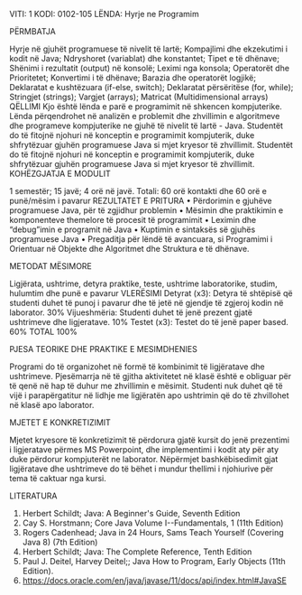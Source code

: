   VITI: 1	          KODI: 0102-105      LËNDA:  Hyrje ne Programim
  

PËRMBATJA

Hyrje në gjuhët programuese të nivelit të lartë; Kompajlimi dhe ekzekutimi i kodit në Java; Ndryshoret (variablat) dhe konstantet; Tipet e të dhënave; Shënimi i rezultatit (output) në konsolë; Leximi nga konsola; Operatorët dhe Prioritetet; Konvertimi i të dhënave; Barazia dhe operatorët logjikë; Deklaratat e kushtëzuara (if-else, switch); Deklaratat përsëritëse (for, while); Stringjet (strings); Vargjet (arrays); Matricat (Multidimensional arrays)
QËLLIMI
Kjo është lënda e parë e programimit në shkencen kompjuterike. Lënda përqendrohet në analizën e problemit dhe zhvillimin e algoritmeve dhe programeve kompjuterike ne gjuhë të nivelit të lartë - Java. Studentët do të fitojnë njohuri në konceptin e programimit kompjuterik, duke shfrytëzuar gjuhën programuese Java si mjet kryesor të zhvillimit.
Studentët do të fitojnë njohuri në konceptin e programimit kompjuterik, duke shfrytëzuar gjuhën programuese Java si mjet kryesor të zhvillimit.
KOHËZGJATJA E MODULIT

1 semestër; 15 javë; 4 orë në javë. Totali: 60 orë kontakti dhe 60 orë e punë/mësim i pavarur
REZULTATET E PRITURA 
•	Përdorimin e gjuhëve programuese Java, për të zgjidhur problemin 
•	Mësimin dhe praktikimin e komponenteve themelore të procesit të programimit
•	Leximin dhe “debug”imin e  programit në Java
•	Kuptimin e sintaksës së gjuhës programuese Java
•	Pregaditja për lëndë të avancuara, si Programimi i Orientuar në Objekte dhe Algoritmet dhe Struktura e të dhënave.

METODAT MËSIMORE

Ligjërata, ushtrime,  detyra praktike, teste, ushtrime laboratorike, studim, hulumtim dhe punë e pavarur
VLERËSIMI
Detyrat (x3): Detyra të shtëpisë që studenti duhet të punoj i pavarur dhe të jetë në gjendje të zgjeroj kodin në laborator.	30%
Vijueshmëria: Studenti duhet të jenë prezent gjatë ushtrimeve dhe ligjeratave.	10%
Testet (x3): Testet do të jenë paper based. 	60%
TOTAL	100%


PJESA TEORIKE DHE PRAKTIKE E MESIMDHENIES

Programi do të organizohet në formë të kombinimit të ligjëratave dhe ushtrimeve. Pjesëmarrja në të gjitha aktivitetet në klasë është e obliguar për të qenë në hap të duhur me zhvillimin e mësimit.  Studenti nuk duhet që të vijë i parapërgatitur në lidhje me ligjëratën apo ushtrimin që do të zhvillohet në klasë apo laborator.

MJETET E KONKRETIZIMIT

Mjetet kryesore të konkretizimit të përdorura gjatë kursit do jenë prezentimi i ligjeratave përmes MS Powerpoint, dhe implementimi i kodit aty për aty duke përdorur kompjuterët ne laborator. Nëpërmjet bashkëbisedimit gjat ligjëratave dhe ushtrimeve do të bëhet i mundur thellimi i njohiurive për tema të caktuar nga kursi.

LITERATURA
1.	Herbert Schildt; Java: A Beginner's Guide, Seventh Edition
2.	Cay S. Horstmann; Core Java Volume I--Fundamentals, 1 (11th Edition) 
3.	Rogers Cadenhead; Java in 24 Hours, Sams Teach Yourself (Covering Java 8) (7th Edition)
4.	Herbert Schildt; Java: The Complete Reference, Tenth Edition
5.	Paul J. Deitel,  Harvey Deitel;;  Java How to Program, Early Objects (11th Edition).
6.	https://docs.oracle.com/en/java/javase/11/docs/api/index.html#JavaSE


